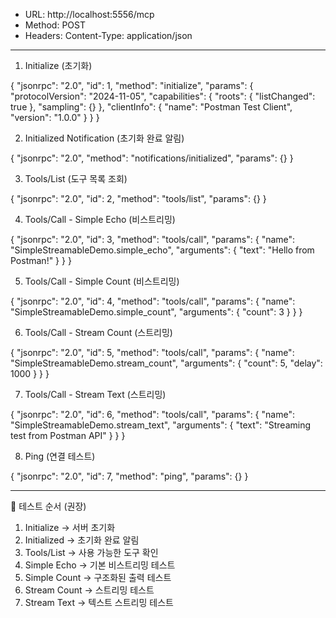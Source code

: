   - URL: http://localhost:5556/mcp
  - Method: POST
  - Headers: Content-Type: application/json

  ---
  1. Initialize (초기화)

  {
    "jsonrpc": "2.0",
    "id": 1,
    "method": "initialize",
    "params": {
      "protocolVersion": "2024-11-05",
      "capabilities": {
        "roots": {
          "listChanged": true
        },
        "sampling": {}
      },
      "clientInfo": {
        "name": "Postman Test Client",
        "version": "1.0.0"
      }
    }
  }

  2. Initialized Notification (초기화 완료 알림)

  {
    "jsonrpc": "2.0",
    "method": "notifications/initialized",
    "params": {}
  }

  3. Tools/List (도구 목록 조회)

  {
    "jsonrpc": "2.0",
    "id": 2,
    "method": "tools/list",
    "params": {}
  }

  4. Tools/Call - Simple Echo (비스트리밍)

  {
    "jsonrpc": "2.0",
    "id": 3,
    "method": "tools/call",
    "params": {
      "name": "SimpleStreamableDemo.simple_echo",
      "arguments": {
        "text": "Hello from Postman!"
      }
    }
  }

  5. Tools/Call - Simple Count (비스트리밍)

  {
    "jsonrpc": "2.0",
    "id": 4,
    "method": "tools/call",
    "params": {
      "name": "SimpleStreamableDemo.simple_count",
      "arguments": {
        "count": 3
      }
    }
  }

  6. Tools/Call - Stream Count (스트리밍)

  {
    "jsonrpc": "2.0",
    "id": 5,
    "method": "tools/call",
    "params": {
      "name": "SimpleStreamableDemo.stream_count",
      "arguments": {
        "count": 5,
        "delay": 1000
      }
    }
  }

  7. Tools/Call - Stream Text (스트리밍)

  {
    "jsonrpc": "2.0",
    "id": 6,
    "method": "tools/call",
    "params": {
      "name": "SimpleStreamableDemo.stream_text",
      "arguments": {
        "text": "Streaming test from Postman API"
      }
    }
  }

  8. Ping (연결 테스트)

  {
    "jsonrpc": "2.0",
    "id": 7,
    "method": "ping",
    "params": {}
  }

  ---
  🔄 테스트 순서 (권장)

  1. Initialize → 서버 초기화
  2. Initialized → 초기화 완료 알림
  3. Tools/List → 사용 가능한 도구 확인
  4. Simple Echo → 기본 비스트리밍 테스트
  5. Simple Count → 구조화된 출력 테스트
  6. Stream Count → 스트리밍 테스트
  7. Stream Text → 텍스트 스트리밍 테스트